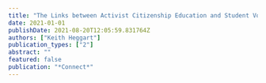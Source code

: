 ```yaml
---
title: "The Links between Activist Citizenship Education and Student Voice"
date: 2021-01-01
publishDate: 2021-08-20T12:05:59.831764Z
authors: ["Keith Heggart"]
publication_types: ["2"]
abstract: ""
featured: false
publication: "*Connect*"
---
```


